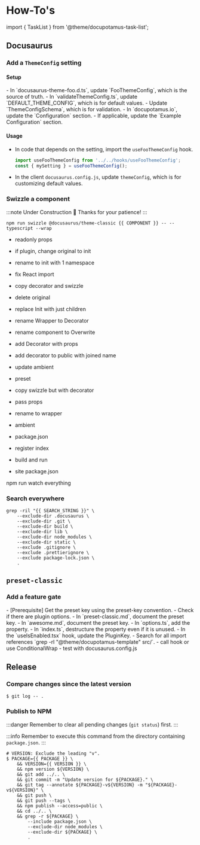 # How-To's

import { TaskList } from '@theme/docupotamus-task-list';

## Docusaurus

### Add a `ThemeConfig` setting

#### Setup

<TaskList>
- In `docusaurus-theme-foo.d.ts`, update `FooThemeConfig`, which is the source
  of truth.
- In `validateThemeConfig.ts`, update `DEFAULT_THEME_CONFIG`, which is for
  default values.
- Update `ThemeConfigSchema`, which is for validation.
- In `docupotamus.io`, update the `Configuration` section.
- If applicable, update the `Example Configuration` section.
</TaskList>

#### Usage

- In code that depends on the setting, import the `useFooThemeConfig` hook.

  ```typescript
  import useFooThemeConfig from '../../hooks/useFooThemeConfig';
  const { mySetting } = useFooThemeConfig();
  ```

- In the client `docusaurus.config.js`, update `themeConfig`, which is for
  customizing default values.

### Swizzle a component

:::note Under Construction 🚧
Thanks for your patience!
:::

```shell title="Example"
npm run swizzle @docusaurus/theme-classic {{ COMPONENT }} -- --typescript --wrap
```

- readonly props
- if plugin, change original to init
- rename to init with 1 namespace
- fix React import

- copy decorator and swizzle
- delete original
- replace Init with just children
- rename Wrapper to Decorator

- rename component to Overwrite
- add Decorator with props

- add decorator to public with joined name
- update ambient

- preset
- copy swizzle but with decorator
- pass props
- rename to wrapper
- ambient
- package.json
- register index
- build and run

- site package.json

npm run watch everything

### Search everywhere

```shell
grep -ril "{{ SEARCH_STRING }}" \
    --exclude-dir .docusaurus \
    --exclude-dir .git \
    --exclude-dir build \
    --exclude-dir lib \
    --exclude-dir node_modules \
    --exclude-dir static \
    --exclude .gitignore \
    --exclude .prettierignore \
    --exclude package-lock.json \
    .
```

## `preset-classic`

### Add a feature gate

<TaskList>
- [Prerequisite] Get the preset key using the preset-key convention.
- Check if there are plugin options.
- In `preset-classic.md`, document the preset key.
- In `awesome.md`, document the preset key.
- In `options.ts`, add the property.
- In `index.ts`, destructure the property even if it is unused.
- In the `useIsEnabled.tsx` hook, update the PluginKey.
- Search for all import references `grep -rl "@theme/docupotamus-template" src/`.
- call hook or use ConditionalWrap
- test with docusaurus.config.js
</TaskList>

## Release

### Compare changes since the latest version

```shell
$ git log -- .
```

### Publish to NPM

:::danger
Remember to clear all pending changes (`git status`) first.
:::

:::info
Remember to execute this command from the directory containing `package.json`.
:::

```shell
# VERSION: Exclude the leading "v".
$ PACKAGE={{ PACKAGE }} \
    && VERSION={{ VERSION }} \
    && npm version ${VERSION} \
    && git add ../.. \
    && git commit -m "Update version for ${PACKAGE}." \
    && git tag --annotate ${PACKAGE}-v${VERSION} -m "${PACKAGE}-v${VERSION}" \
    && git push \
    && git push --tags \
    && npm publish --access=public \
    && cd ../.. \
    && grep -r ${PACKAGE} \
        --include package.json \
        --exclude-dir node_modules \
        --exclude-dir ${PACKAGE} \
        .
```
